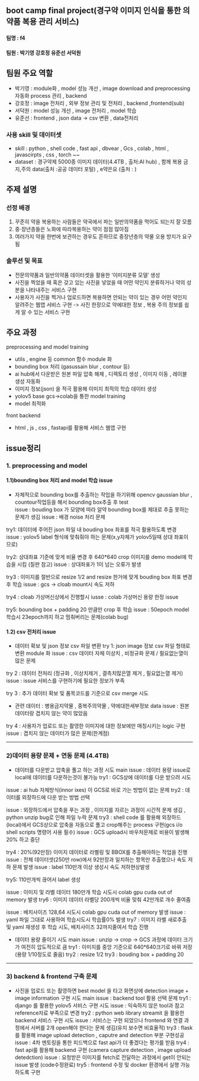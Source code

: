 ## boot camp final project(경구약 이미지 인식을 통한 의약품 복용 관리 서비스)
#### 팀명 : f4 
#### 팀원 : 박기영 강호정 유준선 서덕원

## 팀원 주요 역할
- 박기영 : module화 , model 성능 개선 , image download and preprocessing 자동화 process 관리 , backend  
- 강호정 : image 전처리 , 외부 정보 관리 및 전처리 , backend  ,frontend(sub)
- 서덕원 : model 성능 개선 , image 전처리 , model 학습 
- 유준선 : frontend , json data -> csv 변환 , data전처리

### 사용 skill 및 데이터셋
- skill : python , shell code , fast api , dbvear , Gcs , colab , html , javascirpts , css , torch ~~ 
- dataset : 경구약제 5000종 이미지 데이터(4.4TB , 출처:AI hub) , 함께 복용 금지,주의 data(출처 :공공 데이터 포털) , e약은요 (출처 : )

## 주제 설명 
### 선정 배경 
1. 꾸준히 약을 복용하는 사람들은 약국에서 파는 일반의약품을 먹어도 되는지 잘 모름
2. 중·장년층들은 노화에 따라복용하는 약이 점점 많아짐
3. 여러가지 약을 한번에 보관하는 경우도 흔하므로 중장년층의 약물 오용 방지가 요구됨

### 솔루션 및 목표 
- 전문의약품과 일반의약품 데이터셋을 활용한 ‘이미지분류 모델’ 생성
- 사진을 찍었을 때 혹은 갖고 있는 사진을 넣었을 때 어떤 약인지 분류하거나 약의 성분을 나타내주는 서비스 구현
- 사용자가 사진을 찍거나 업로드하면 복용하면 안되는 약이 있는 경우 어떤 약인지 알려주는 웹앱 서비스 구현 
-> 사진 한장으로 약에대한 정보 , 복용 주의 정보를 쉽게 알 수 있는 서비스 구현 


## 주요 과정 
preprocessing and model training
- utils , engine 등 common 함수 module 화
- bounding box 처리 (gasussain blur , contour 등)
- ai hub에서 다운받은 원본 파일 압축 해제 , 디렉토리 생성 , 이미지 이동 , 레이블 생성 자동화
- 이미지 정보(json) 을 적극 활용해 이미지 최적의 학습 데이터 생성 
- yolov5 base gcs->colab을 통한 model training 
- model 최적화 

front backend 
- html , js , css , fastapi를 활용해 서비스 웹앱 구현


## issue정리 
### 1. preprocessing and model 
#### 1.1)bounding box 처리 and model 학습 issue
- 자체적으로 bounding box를 추출하는 작업을 하기위해 opencv gaussian blur , countour작업등을 해서 bounding box추출 후 test  
issue : bouding box 가 모양에 따라 알약 bounding box를 제대로 추출 못하는 문제가 생김 
issue : 배경 noise 처리 문제

try1:  데이터에 주어진 json 파일 내 bouding box 좌표를 적극 활용하도록 변경  
issue : yolov5 label 형식에 맞춰줘야 하는 문제(x,y자체가 yolov5일때 상대 좌표이므로)

try2: 상대좌표 기준에 맞게 비율 변경 후 640*640 crop 이미지를 demo model에 학습을 시킴 (칠판 참고)
issue : 상대좌표가 1이 넘는 오류가 발생 

try3 : 이미지를 절반으로 resize 1/2 and resize 한거에 맞게 bouding box 좌표 변경 후 학습 
issue : gcs -> cloab mount시 속도 저하 

try4 : cloab 가상머신상에서 진행할시
iusse : colab 가상머신 용량 한정 issue 

try5: bounding box + padding 20 만큼만 crop 후 학습 
issue : 50epoch model 학습시 23epoch까지 하고 멈춰버리는 문제(colab bug) 



#### 1.2) csv 전처리 issue  
- 데이터 확보 및 json 정보 csv 파일 변환 
try 1: json image 정보 csv 파일 형태로 변환 module 화
issue : csv 데이터 자체 이상치 , 비정규화 문제 / 필요없는열이 많은 문제

try 2 : 데이터 전처리 (정규화 , 이상치제거 , 결측치많은열 제거 , 필요없는열 제거)
issue : issue 서비스를 구현하기에 필요한 정보가 부족

try 3 : 추가 데이터 확보 및 품목코드를 기준으로 csv merge 시도
- 관련 데이터 : 병용금지약물 , 중복주의약물 , 약에대한세부정보 data 
issue : 원본 데이터랑 겹치지 않는 약이 많았음  

try 4 : 사용자가 업로드 또는 촬영한 이미지에 대한 정보에만 매칭시키는 logic 구현 
issue : 겹치지 않는 데이터가 많은 문제(한계점)


------------------------------------------------------------------------------------------------------------------------------

### 2)데이터 용량 문제 + 연동 문제 (4.4TB)
- 데이터를 다운받고 압축을 풀고 하는 과정 시도
main issue : 데이터 용량 issue로 local에 데이터를 다운하는것이 불가능
try1 : GCS상에 데이터를 다운 받으려 시도 

issue : ai hub 자체방식(innor ixes) 이 GCS로 바로 가는 방법이 없는 문제
try2 : 데이터를 외장하드에 다운 받는 방법 선택 

issue : 외장하드에서 압축을 푸는 과정 , 이미지를 자르는 과정이 시간적 문제 생김   , python unzip bug로 인해 파일 누락 문제 
try3 : shell code 를 활용해 외장하드(local)에서 GCS상으로 압축을 자동으로 풀고 crop해주는 process 구현(gcs i/o shell scripts 명령어 사용 필수)
issue : GCS upload시 바우처문제로 비용이 발생해 20% 하고 중단 

try4 : 20%(92만장) 이미지 데이터로  라벨링 및 BBOX를 추출해야하는 작업을 진행
issue : 전체 데이터셋(250만 row)에서 92만장과 일치하는 항목만 추출했으나 속도 저하 문제 발생 
issue : label 110만개 이상 생성시 속도 저하현상발생

try5: 110만개씩 끊어서 label 생성 

issue : 이미지 및 라벨 데이터 180만개 학습 시도시 colab gpu cuda out of memory 발생
try6 : 이미지 데이터 라벨당 200개씩 비율 맞춰 42만개로 개수 줄여줌

issue : 배치사이즈 128,64 시도시 colab gpu cuda out of memory 발생
issue : yaml 파일 그대로 사용하여 학습시도시 학습률0% 발생
try7 : 이미지 라벨 새로추출 및 yaml 재생성 후 학습 시도, 배치사이즈 32까지줄여서 학습 진행


- 데이터 용량 줄이기 시도
main issue : unzip -> crop -> GCS 과정에 데이터 크기가 여전히 압도적으로 큼 
try1 : 이미지를 중앙 기준으로 640*640크기로 바꿔 저장 (용량 1/10정도로 줄음)
try2 : resize 1/2 
try3 : bouding box + padding 20

---------------------------------------------------------------------------------------------------------

### 3) backend & frontend 구축 문제 
- 사진을 업로드 또는 촬영하면 best model 을 타고 화면상에 detection image  + image information 구현 시도 
main issue : backend tool 활용 선택 문제 
try1 : django 를 활용한 yolov5 서비스 구현 시도 
issue : 익숙하지 않은 tool과 참고 reference자료 부족으로 변경 
try2 : python web library streamit 을 활용한 backend 서비스 구현 시도 
issue : 서비스는 구현 되었으나 frontend 와 연결 과정에서 서버를 2개 open해야 한다는 문제 생김(유지 보수면 비효율적)
try3 : flask를 활용해 image upload detection  , caputre and detection 부분 구현성공 
issue : 4차 멘토링을 통한 피드백으로 fast api가 더 좋겠다는 평가를 받음 
try4 : fast api를 활용해 backend 구현 (camera capture detection , image upload detedction)
issue : 요청받은 이미지를 fetch로 전달하는 과정에서 get이 안되는 issue 발생 (code수정완료)
try5 : frontend 수정 및 docker 환경에서 실행 가능 하도록 구현 
